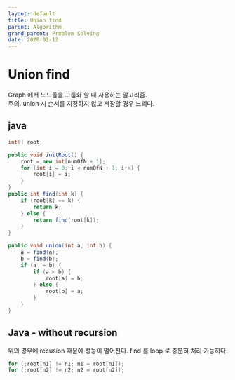 ```yaml
---
layout: default
title: Union find
parent: Algorithm
grand_parent: Problem Solving
date: 2020-02-12
---
```


# Union find

Graph 에서 노드들을 그룹화 할 때 사용하는 알고리즘.  
주의. union 시 순서를 지정하지 않고 저장할 경우 느리다.

## java

```java
int[] root;

public void initRoot() {
    root = new int[numOfN + 1];
    for (int i = 0; i < numOfN + 1; i++) {
        root[i] = i;
    }
}
public int find(int k) {
    if (root[k] == k) {
        return k;
    } else {
        return find(root[k]);
    }
}

public void union(int a, int b) {
    a = find(a);
    b = find(b);
    if (a != b) {
        if (a < b) {
            root[a] = b;
        } else {
            root[b] = a;
        }
    }
}
```

## Java - without recursion

위의 경우에 recusion 때문에 성능이 떨어진다. find 를 loop 로 충분히 처리 가능하다.

```java
for (;root[n1] != n1; n1 = root[n1]);
for (;root[n2] != n2; n2 = root[n2]);
```
